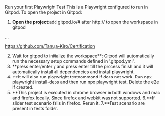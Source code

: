 Run your first Playwright Test
This is a Playwright configured to run in Gitpod.
To open the project in Gitpod:

1. **Open the project**:add gitpod.io/# after http:// to open the workspace in gitpod

[...](https://github.com/Tanuja-ui/Certification)

https://github.com/Tanuja-Kiro/Certification

2. Wait for gitpod to initialize the workspace**: Gitpod will automatically run the necessary setup commands defined in '.gitpod.yml'.
3. **press enter/enter y and press enter till the process finish and it will automatically install all dependencies and install playwright.
4. **It will also run playwright testcommand if does not work. Run npx playwright install-deps and then run npx playwright test. Delete the e2e if created.
5. **This project is executed in chrome browser in both windows and mac and firefox locally. Since firefox and webkit was not supported.
6.**If slider test scenario fails in firefox. Rerun it.
7.**Test scenario are present in tests folder.
